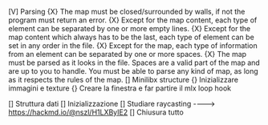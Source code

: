 [V]	Parsing
    {X} The map must be closed/surrounded by walls, if not the program must return
        an error.
    {X} Except for the map content, each type of element can be separated by one or
        more empty lines.
    {X} Except for the map content which always has to be the last, each type of
        element can be set in any order in the file.
    {X} Except for the map, each type of information from an element can be separated
        by one or more spaces.
    {X} The map must be parsed as it looks in the file. Spaces are a valid part of the
        map and are up to you to handle. You must be able to parse any kind of map,
        as long as it respects the rules of the map.
[]	Minilibx structure
    {} Inizializzare immagini e texture
    {} Creare la finestra e far partire il mlx loop hook
    
[]	Struttura dati
[]	Inizializzazione
[]	Studiare raycasting
    ----> https://hackmd.io/@nszl/H1LXByIE2
[]	Chiusura tutto